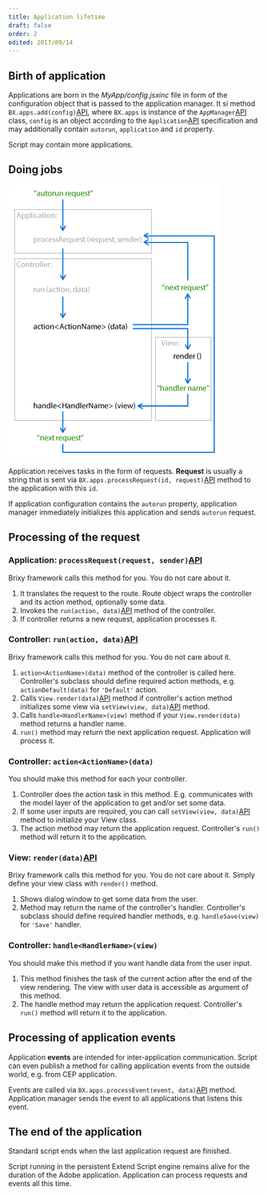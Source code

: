 ```yaml
---
title: Application lifetime
draft: false
order: 2
edited: 2017/09/14
---
```

## Birth of application

Applications are born in the _MyApp/config.jsxinc_ file in form of the configuration object that is passed to the application manager. It si method `BX.apps.add(config)`[API](API_LINK/module-_brixy.mvc.AppManager_-AppManager.html#add), where `BX.apps` is instance of the `AppManager`[API](API_LINK/module-_brixy.mvc.AppManager_-AppManager.html) class, `config` is an object according to the `Application`[API](API_LINK/module-_brixy.mvc.Application_-Application.html) specification and may additionally contain `autorun`, `application` and `id` property.

Script may contain more applications.

## Doing jobs

![Application lifetime](images/lifetime.png)

Application receives tasks in the form of requests. **Request** is usually a string that is sent via `BX.apps.processRequest(id, request)`[API](API_LINK/module-_brixy.mvc.AppManager_-AppManager.html#processRequest) method to the application with this `id`.

If application configuration contains the `autorun` property, application manager immediately initializes this application and sends `autorun` request.

## Processing of the request

### Application: `processRequest(request, sender)`[API](API_LINK/module-_brixy.mvc.Application_-Application.html#processRequest)

Brixy framework calls this method for you. You do not care about it.

1. It translates the request to the route. Route object wraps the controller and its action method, optionally some data.
1. Invokes the `run(action, data)`[API](API_LINK/module-_brixy.mvc.Controller_-Controller.html#run) method of the controller.
1. If controller returns a new request, application processes it.

### Controller: `run(action, data)`[API](API_LINK/module-_brixy.mvc.Controller_-Controller.html#run)

Brixy framework calls this method for you. You do not care about it.

1. `action<ActionName>(data)` method of the controller is called here. Controller's subclass should define required action methods, e.g. `actionDefault(data)` for `'Default'` action.
1. Calls `View.render(data)`[API](API_LINK/module-_brixy.mvc.View_-View.html#render) method if controller's action method initializes some view via `setView(view, data)`[API](API_LINK/module-_brixy.mvc.Controller_-Controller.html#setView) method.
1. Calls `handle<HandlerName>(view)` method if your `View.render(data)` method returns a handler name.
1. `run()` method may return the next application request. Application will process it.

### Controller: `action<ActionName>(data)`

You should make this method for each your controller.

1. Controller does the action task in this method. E.g. communicates with the model layer of the application to get and/or set some data.
1. If some user inputs are required, you can call `setView(view, data)`[API](API_LINK/module-_brixy.mvc.Controller_-Controller.html#setView) method to initialize your View class.
1. The action method may return the application request. Controller's `run()` method will return it to the application.

### View: `render(data)`[API](API_LINK/module-_brixy.mvc.View_-View.html#render)

Brixy framework calls this method for you. You do not care about it. Simply define your view class with `render()` method.

1. Shows dialog window to get some data from the user.
1. Method may return the name of the controller's handler. Controller's subclass should define required handler methods, e.g. `handleSave(view)` for `'Save'` handler.

### Controller: `handle<HandlerName>(view)`

You should make this method if you want handle data from the user input.

1. This method finishes the task of the current action after the end of the view rendering. The view with user data is accessible as argument of this method.
1. The handle method may return the application request. Controller's `run()` method will return it to the application.

## Processing of application events

Application **events** are intended for inter-application communication. Script can even publish a method for calling application events from the outside world, e.g. from CEP application.

Events are called via `BX.apps.processEvent(event, data)`[API](API_LINK/module-_brixy.mvc.AppManager_-AppManager.html#processEvent) method. Application manager sends the event to all applications that listens this event.

## The end of the application

Standard script ends when the last application request are finished.

Script running in the persistent Extend Script engine remains alive for the duration of the Adobe application. Application can process requests and events all this time.
